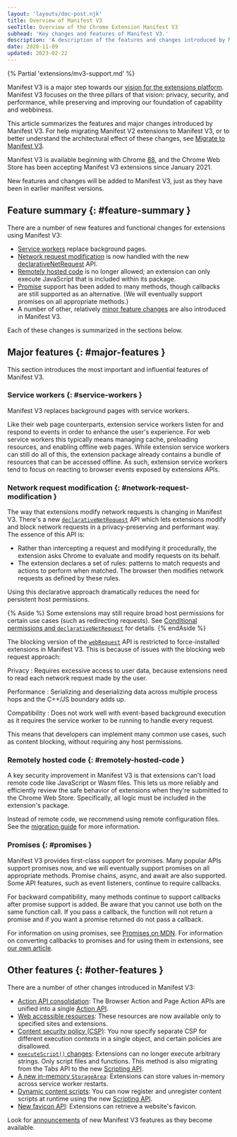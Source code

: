 ```yaml
---
layout: 'layouts/doc-post.njk'
title: Overview of Manifest V3
seoTitle: Overview of the Chrome Extension Manifest V3
subhead: 'Key changes and features of Manifest V3.'
description: 'A description of the features and changes introduced by Manifest V3.'
date: 2020-11-09
updated: 2023-02-22
---
```


{% Partial 'extensions/mv3-support.md' %}

Manifest V3 is a major step towards our
[vision for the extensions platform](/docs/extensions/mv3/intro/platform-vision/).
Manifest V3 focuses on the three pillars of that vision: privacy, security, and
performance, while preserving and improving our foundation of capability and
webbiness.

This article summarizes the features and major changes introduced by Manifest V3. For
help migrating Manifest V2 extensions to Manifest V3, or to better understand the
architectural effect of these changes, see [Migrate to Manifest V3](/docs/extensions/migrating/).

Manifest V3 is available beginning with Chrome
[88](https://chromiumdash.appspot.com/schedule), and the Chrome Web Store
has been accepting Manifest V3 extensions since January 2021.

New features and changes will be added to Manifest V3, just as they have
been in earlier manifest versions.


## Feature summary {: #feature-summary }

There are a number of new features and functional changes for extensions using Manifest V3:

* [Service workers](#service-workers) replace background pages.
* [Network request modification](#network-request-modification) is now handled with the new [declarativeNetRequest](/docs/extensions/reference/declarativeNetRequest) API.
* [Remotely hosted code](#remotely-hosted-code) is no longer allowed; an extension can only execute JavaScript that is included within its package.
* [Promise](#promises) support has been added to many methods, though callbacks are still supported as an alternative. (We will eventually support promises on all appropriate methods.)
* A number of other, relatively [minor feature changes](#other-features) are also introduced in
  Manifest V3.

Each of these changes is summarized in the sections below.


## Major features {: #major-features }

This section introduces the most important and influential features of Manifest V3.


### Service workers {: #service-workers }

Manifest V3 replaces background pages with service workers.

Like their web page counterparts, extension service workers listen for and
respond to events in order to enhance the user's experience. For web
service workers this typically means managing cache, preloading resources, and
enabling offline web pages. While extension service workers can still do all of
this, the extension package already contains a bundle of resources that can be
accessed offline. As such, extension service workers tend to focus on reacting
to browser events exposed by extensions APIs.


### Network request modification {: #network-request-modification }

The way that extensions modify network requests is changing in Manifest V3. There's
a new [`declarativeNetRequest`](/docs/extensions/reference/declarativeNetRequest)
API which lets extensions modify and block network requests in a
privacy-preserving and performant way. The essence of this API is:

*   Rather than intercepting a request and modifying it procedurally, the extension asks Chrome to evaluate and modify requests on its behalf.
*   The extension declares a set of rules: patterns to match requests and actions to perform when matched. The browser then modifies network requests as defined by these rules.

Using this declarative approach dramatically reduces the need for persistent host permissions.

{% Aside %}
Some extensions may still require broad host permissions for certain use cases
(such as redirecting requests). See [Conditional permissions and
`declarativeNetRequest`](/docs/extensions/mv3/intro/mv3-migration#declarativenetrequest-conditional-perms)
for details.
{% endAside %}

The blocking version of the
[`webRequest`](/docs/extensions/reference/webRequest)
API is restricted to force-installed extensions in Manifest V3. This is because of
issues with the blocking web request approach:

Privacy
: Requires excessive access to user data, because extensions need to read each network request made by the user.

Performance
: Serializing and deserializing data across multiple process hops and the C++/JS boundary adds up.

Compatibility
: Does not work well with event-based background execution as it requires the service worker to be running to handle every request.

This means that developers can implement many common use cases, such as content
blocking, without requiring any host permissions.


### Remotely hosted code {: #remotely-hosted-code }

A key security improvement in Manifest V3 is that extensions can't load remote code
like JavaScript or Wasm files. This lets us more reliably and efficiently
review the safe behavior of extensions when they're submitted to the Chrome Web
Store. Specifically, all logic must be included in the extension's package.

Instead of remote code, we recommend using remote configuration files. See
the [migration guide](/docs/extensions/migrating/improve-security#remotely-hosted-code)
for more information.


### Promises {: #promises }

Manifest V3 provides first-class support for promises. Many popular APIs support
promises now, and we will eventually support promises on all appropriate
methods. Promise chains, async, and await are also supported. Some API features,
such as event listeners, continue to require callbacks.

For backward compatibility, many methods continue to support callbacks after
promise support is added. Be aware that you cannot use both on the same
function call. If you pass a callback, the function will not return a promise
and if you want a promise returned do not pass a callback. 

For information on using promises, see [Promises on MDN][mdn-promise]. For
information on converting callbacks to promises and for using them in
extensions, see [our own article][doc-promises].


## Other features {: #other-features }

There are a number of other changes introduced in Manifest V3:

* [Action API consolidation][mig-action]:
  The Browser Action and Page Action APIs are unified into a single [Action API][doc-action].
* [Web accessible resources][mig-war]: These resources are now available only to specified sites and extensions.
* [Content security policy (CSP)][mig-csp]: You now specify separate CSP for different execution contexts in a single object, and certain policies are disallowed.
* [`executeScript()` changes][mig-code]: Extensions can no longer execute arbitrary strings. Only script files and functions. This method is also migrating from the Tabs API to the new [Scripting API][doc-scripting].
* [A new in-memory `StorageArea`][storage-session]: Extensions can store values in-memory across service worker restarts.
* [Dynamic content scripts][cs-runtime]: You can now register and unregister content scripts at runtime using the new [Scripting API][doc-scripting].
* [New favicon API][doc-favicon]: Extensions can retrieve a website's favicon.

Look for [announcements][whats-new] of new Manifest V3 features as they become available.

[cs-runtime]: /docs/extensions/mv3/content_scripts/#run_time
[doc-favicon]: /docs/extensions/mv3/favicon/
[doc-promises]: /docs/extensions/mv3/promises#compare-to-callback
[doc-scripting]: /docs/extensions/reference/scripting/
[doc-action]: /docs/extensions/reference/action/
[mdn-promise]: https://developer.mozilla.org/docs/Web/JavaScript/Reference/Global_Objects/Promise
[mig-action]: /docs/extensions/mv3/intro/mv3-migration#action-api-unification
[mig-code]: /docs/extensions/mv3/intro/mv3-migration#executing-arbitrary-strings
[mig-csp]: /docs/extensions/mv3/intro/mv3-migration#content-security-policy
[mig-war]: /docs/extensions/mv3/intro/mv3-migration#web-accessible-resources
[storage-session]: /docs/extensions/reference/storage/#property-session
[whats-new]: /docs/extensions/whatsnew/
